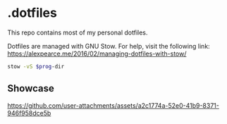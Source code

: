 # .dotfiles

This repo contains most of my personal dotfiles.

Dotfiles are managed with GNU Stow. For help, visit the following link: https://alexpearce.me/2016/02/managing-dotfiles-with-stow/

``` bash
stow -vS $prog-dir
```

## Showcase

https://github.com/user-attachments/assets/a2c1774a-52e0-41b9-8371-946f958dce5b
